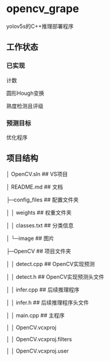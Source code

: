 # opencv_grape
yolov5s的C++推理部署程序

## 工作状态

### 已实现

计数

圆形Hough变换

熟度检测且评级

### 预测目标

优化程序


## 项目结构

│  OpenCV.sln	  ## VS项目

│  README.md	## 文档

├─config_files	## 配置文件夹

│  │  weights	 ## 权重文件夹

│  │  classes.txt	## 分类信息

│  └─image	## 图片

├─OpenCV	## 项目文件夹

│  │  detect.cpp	## OpenCV实现预测

│  │  detect.h	    ## OpenCV实现预测头文件

│  │  infer.cpp	  ## 后续推理程序

│  │  infer.h	      ## 后续推理程序头文件

│  │  main.cpp	 ## 主程序

│  │  OpenCV.vcxproj

│  │  OpenCV.vcxproj.filters

│  │  OpenCV.vcxproj.user

